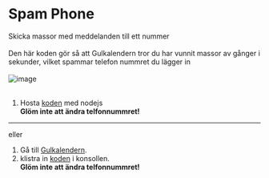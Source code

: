 # Spam Phone 
Skicka massor med meddelanden till ett nummer<br>
<br>
Den här koden gör så att Gulkalendern tror du har vunnit massor av gånger i sekunder, vilket spammar telefon nummret du lägger in<br>
<br>
![image](https://github.com/Muminwilmer/Spam-Phone/assets/113240095/cf5d7a07-e6e9-4dfa-9055-6f35617c8bef)<br>
<br>
1. Hosta [koden](https://raw.githubusercontent.com/Muminwilmer/Spam-Phone/main/spam.js) med nodejs<br>
**Glöm inte att ändra telfonnummret!**<br>

-----------
eller
1. Gå till [Gulkalendern](https://gulkalender.se).<br>
2. klistra in [koden](https://raw.githubusercontent.com/Muminwilmer/Spam-Phone/main/spam.js) i konsollen.<br>
**Glöm inte att ändra telfonnummret!**

